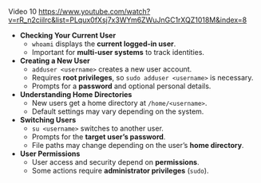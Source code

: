 Video 10
https://www.youtube.com/watch?v=rR_n2ciilrc&list=PLqux0fXsj7x3WYm6ZWuJnGC1rXQZ1018M&index=8

- **Checking Your Current User**
    - `whoami` displays the **current logged-in user**.
    - Important for **multi-user systems** to track identities.
- **Creating a New User**
    - `adduser <username>` creates a new user account.
    - Requires **root privileges**, so `sudo adduser <username>` is necessary.
    - Prompts for a **password** and optional personal details.
- **Understanding Home Directories**
    - New users get a home directory at `/home/<username>`.
    - Default settings may vary depending on the system.
- **Switching Users**
    - `su <username>` switches to another user.
    - Prompts for the **target user’s password**.
    - File paths may change depending on the user’s **home directory**.
- **User Permissions**
    - User access and security depend on **permissions**.
    - Some actions require **administrator privileges** (`sudo`).
